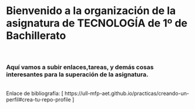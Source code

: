 # Bienvenido a la organización de la asignatura de TECNOLOGÍA de 1º de Bachillerato
<br>

### Aquí vamos a subir enlaces,tareas, y demás cosas interesantes para la superación de la asignatura.
<br>
Enlace de bibliografía: [ https://ull-mfp-aet.github.io/practicas/creando-un-perfil#crea-tu-repo-profile ]

<!--

**Here are some ideas to get you started:**

🙋‍♀️ A short introduction - what is your organization all about?
🌈 Contribution guidelines - how can the community get involved?
👩‍💻 Useful resources - where can the community find your docs? Is there anything else the community should know?
🍿 Fun facts - what does your team eat for breakfast?
🧙 Remember, you can do mighty things with the power of [Markdown](https://docs.github.com/github/writing-on-github/getting-started-with-writing-and-formatting-on-github/basic-writing-and-formatting-syntax)
-->

